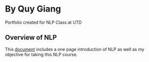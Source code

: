 # By Quy Giang
Portfolio created for NLP Class at UTD
 
## Overview of NLP
This [document](Overview_of_NLP.pdf) includes a one page introduction of NLP as well as my objective for taking this NLP course.
